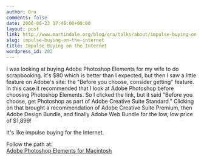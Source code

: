 ```yaml
---
author: Ora
comments: false
date: 2006-06-23 17:46:00+00:00
layout: post
link: http://www.martindale.org/blog/ora/talks/about/impulse-buying-on-the-internet
slug: impulse-buying-on-the-internet
title: Impulse Buying on the Internet
wordpress_id: 202
---
```


I was looking at buying Adobe Photoshop Elements for my wife to do scrapbooking. It's $80 which is better than I expected, but then I saw a little feature on Adobe's site: the "Before you choose, consider getting" feature. In this case it recommended that I look at Adobe Photoshop before choosing Photoshop Elements. So I clicked the link, but it said "Before you choose, get Photoshop as part of Adobe Creative Suite Standard." Clicking on that brought a recommendation of Adobe Creative Suite Premium, then Adobe Design Bundle, and finally Adobe Web Bundle for the low, low price of $1,899!  
  
It's like impulse buying for the Internet.  
  
Follow the path at:  
[Adobe Photoshop Elements for Macintosh](https://store1.adobe.com/cfusion/store/index.cfm?store=OLS-US&view=ols_cat&catType=PRODUCTS&NR=0#view=ols_prod&loc=en_us&store=OLS-US&categoryOID=1172076&distributionOID=103&catType=PRODUCTS&NR=0)
